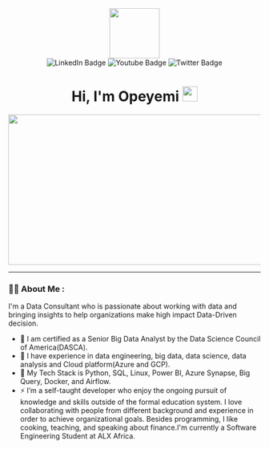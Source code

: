 <div id="header" align="center">
  <img src="https://media.giphy.com/media/jTHti8z6rjrUZmBgOp/giphy.gif" width="100"/>
</div>

<div id="badges" align = "center">
  <img src="https://img.shields.io/badge/LinkedIn-blue?style=for-the-badge&logo=linkedin&logoColor=white" alt="LinkedIn Badge"/>
  <img src="https://img.shields.io/badge/YouTube-red?style=for-the-badge&logo=youtube&logoColor=white" alt="Youtube Badge"/>
  <img src="https://img.shields.io/badge/Twitter-blue?style=for-the-badge&logo=twitter&logoColor=white" alt="Twitter Badge"/>
</div>

<h1 align = "center">
  Hi, I'm Opeyemi
  <img src="https://media.giphy.com/media/hvRJCLFzcasrR4ia7z/giphy.gif" width="30px"/>
</h1>

<div align="center">
  <img src="https://media.giphy.com/media/dWesBcTLavkZuG35MI/giphy.gif" width="600" height="300"/>
</div>

---

### :woman_technologist: About Me :

I'm a Data Consultant who is passionate about working
with data and bringing insights to help organizations
make high impact Data-Driven decision. 
- :evergreen_tree: I am certified as a Senior Big Data Analyst by the Data Science Council of
America(DASCA). 
- 🔭 I have experience in data engineering, big data, data science, data analysis and Cloud
platform(Azure and GCP). 
- 🌱 My Tech Stack is Python, SQL, Linux, Power BI, Azure Synapse, Big Query, Docker, and
Airflow. 
- ⚡ I’m a self-taught developer who enjoy the ongoing pursuit of knowledge and skills outside of the formal education system. I love collaborating with people from different background and experience in order to achieve organizational goals. Besides programming, I like cooking, teaching, and speaking about finance.I'm currently a Software Engineering Student at ALX Africa.

<!-- I am a Full Stack Developer <img src="https://media.giphy.com/media/WUlplcMpOCEmTGBtBW/giphy.gif" width="30"> from Nigeria.

-->

<!--
**sarahadeks/sarahadeks** is a ✨ _special_ ✨ repository because its `README.md` (this file) appears on your GitHub profile.

Here are some ideas to get you started:

- 🔭 I’m currently working on ...
- 🌱 I’m currently learning ...
- 👯 I’m looking to collaborate on ...
- 🤔 I’m looking for help with ...
- 💬 Ask me about ...
- 📫 How to reach me: ...
- 😄 Pronouns: ...
- ⚡ Fun fact: ...
-->
